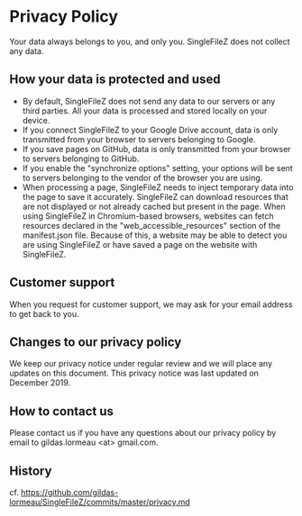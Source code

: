 # Privacy Policy
Your data always belongs to you, and only you. SingleFileZ does not collect any data.

## How your data is protected and used
- By default, SingleFileZ does not send any data to our servers or any third parties. All your data is processed and stored locally on your device. 
- If you connect SingleFileZ to your Google Drive account, data is only transmitted from your browser to servers belonging to Google. 
- If you save pages on GitHub, data is only transmitted from your browser to servers belonging to GitHub.
- If you enable the "synchronize options" setting, your options will be sent to servers belonging to the vendor of the browser you are using. 
- When processing a page, SingleFileZ needs to inject temporary data into the page to save it accurately. SingleFileZ can download resources that are not displayed or not already cached but present in the page. When using SingleFileZ in Chromium-based browsers, websites can fetch resources declared in the "web_accessible_resources" section of the manifest.json file. Because of this, a website may be able to detect you are using SingleFileZ or have saved a page on the website with SingleFileZ.

## Customer support
When you request for customer support, we may ask for your email address to get back to you.

## Changes to our privacy policy
We keep our privacy notice under regular review and we will place any updates on this document. This privacy notice was last updated on December 2019.

## How to contact us
Please contact us if you have any questions about our privacy policy by email to gildas.lormeau &lt;at&gt; gmail.com.

## History
cf. https://github.com/gildas-lormeau/SingleFileZ/commits/master/privacy.md
